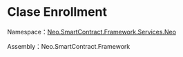 # Clase Enrollment

Namespace：[Neo.SmartContract.Framework.Services.Neo](../neo.md)

Assembly：Neo.SmartContract.Framework

